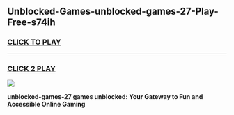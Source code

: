 
## Unblocked-Games-unblocked-games-27-Play-Free-s74ih
<h3>
<a href="https://premium76.site?title=unblocked-games-27&ref=10A">CLICK TO PLAY</a></h3>
<hr>

<h3>
<a href="https://premium76.site?title=unblocked-games-27&ref=10A">CLICK 2 PLAY</a>
  
</h3>

<a href="https://premium76.site?title=unblocked-games-27&ref=10A"><img src="https://clearcache.store/games.png"></a>


**unblocked-games-27 games unblocked: Your Gateway to Fun and Accessible Online Gaming**
